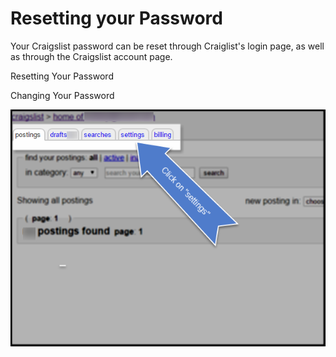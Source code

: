 # Resetting your Password

Your Craigslist password can be reset through Craiglist's login page, as well as through the Craigslist account page. 


Resetting Your Password 




Changing Your Password

![](CLLoginPage_clickonsettings.png)